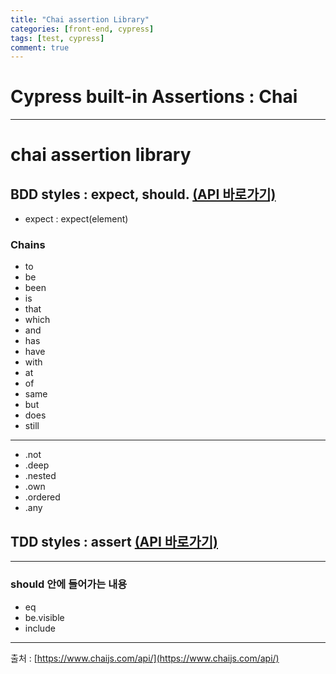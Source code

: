 ```yaml
---
title: "Chai assertion Library"
categories: [front-end, cypress]
tags: [test, cypress]
comment: true
---
```


# Cypress built-in Assertions : Chai

---

# chai assertion library

## BDD styles : expect, should. [(API 바로가기)](https://www.chaijs.com/api/bdd/)

- expect : expect(element)

### Chains

- to
- be
- been
- is
- that
- which
- and
- has
- have
- with
- at
- of
- same
- but
- does
- still

---

- .not
- .deep
- .nested
- .own
- .ordered
- .any

## TDD styles : assert [(API 바로가기)](https://www.chaijs.com/api/assert/)

---

### should 안에 들어가는 내용

- eq
- be.visible
- include

---

출처 : [https://www.chaijs.com/api/](https://www.chaijs.com/api/)
